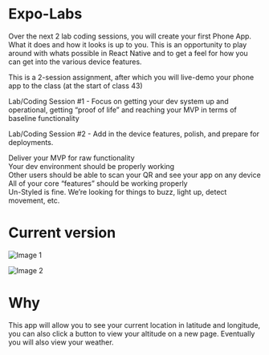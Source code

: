 # Expo-Labs

Over the next 2 lab coding sessions, you will create your first Phone App. What it does and how it looks is up to you. This is an opportunity to play around with whats possible in React Native and to get a feel for how you can get into the various device features.

This is a 2-session assignment, after which you will live-demo your phone app to the class (at the start of class 43)

Lab/Coding Session #1 - Focus on getting your dev system up and operational, getting “proof of life” and reaching your MVP in terms of baseline functionality

Lab/Coding Session #2 - Add in the device features, polish, and prepare for deployments.

Deliver your MVP for raw functionality  
Your dev environment should be properly working  
Other users should be able to scan your QR and see your app on any device  
All of your core “features” should be working properly  
Un-Styled is fine. We’re looking for things to buzz, light up, detect movement, etc.  

# Current version
![Image 1](image0.png)


![Image 2](image1.png)


# Why
This app will allow you to see your current location in latitude and longitude, you can also click a button to view your altitude on a new page. Eventually you will also view your weather. 